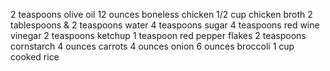 2 teaspoons olive oil
12 ounces boneless chicken
1/2 cup chicken broth
2 tablespoons & 2 teaspoons water
4 teaspoons sugar
4 teaspoons red wine vinegar
2 teaspoons ketchup
1 teaspoon red pepper flakes
2 teaspoons cornstarch
4 ounces carrots
4 ounces onion
6 ounces broccoli
1 cup cooked rice

